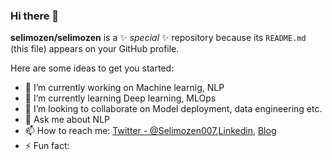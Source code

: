 ### Hi there 👋


**selimozen/selimozen** is a ✨ _special_ ✨ repository because its `README.md` (this file) appears on your GitHub profile.

Here are some ideas to get you started:

- 🔭 I’m currently working on Machine learnig, NLP
- 🌱 I’m currently learning Deep learning, MLOps
- 👯 I’m looking to collaborate on Model deployment, data engineering etc.
- 💬 Ask me about NLP
- 📫 How to reach me: [Twitter - @Selimozen007](https://twitter.com/Selimozen007),[Linkedin](https://www.linkedin.com/in/selim-%C3%B6zen-496527142/), [Blog](https://www.datasciencearth.com/uyeler/mustafaselim/)
- ⚡ Fun fact:
